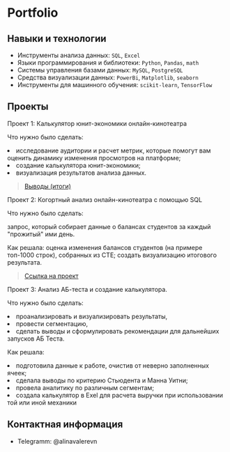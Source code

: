 # Portfolio

## Навыки и технологии
- Инструменты анализа данных: ``SQL``, ``Excel``
- Языки программирования и библиотеки: ``Python``, ``Pandas``, ``math`` 
- Системы управления базами данных: ``MySQL``, ``PostgreSQL``
- Средства визуализации данных: ``PowerBi``, ``Matplotlib``, ``seaborn``
- Инструменты для машинного обучения: ``scikit-learn``, ``TensorFlow``


## Проекты
<p> Проект 1: Калькулятор юнит-экономики онлайн-кинотеатра</p>
<p>Что нужно было сделать:<p>
<li> исследование аудитории и расчет метрик, которые помогут вам оценить динамику изменения просмотров на платформе;</li>
<li> создание калькулятора юнит-экономики;</li>
<li> визуализация результатов анализа данных.</li>

  > <a href="https://github.com/valerevn/Portfolio/blob/main/folder/.%D0%98%D1%82%D0%BE%D0%B3%D0%B8%20%D1%8E%D0%BD%D0%B8%D1%82-%D1%8D%D0%BA%D0%BE%D0%BD%D0%BE%D0%BC%D0%B8%D0%BA%D0%B0.xlsx">Выводы (итоги)</a>
  


<p> Проект 2: Когортный анализ онлайн-кинотеатра с помощью SQL</p>
<p>Что нужно было сделать:<p>
  </p>запрос, который собирает данные о балансах студентов за каждый "прожитый" ими день.<p>
<ol>
</ol>

<p>Как решала: оценка изменения балансов студентов (на примере топ-1000 строк), собранных из CTE; 
                создать визуализацию итогового результата. <p>
  
> <a href="https://github.com/valerevn/Portfolio/blob/main/folder%202/%D0%93%D0%9F.docx">Ссылка на проект</a>

<p> Проект 3: Анализ АБ-теста и создание калькулятора.</p>
<p>Что нужно было сделать:
 <li> проанализировать и визуализировать результаты, 
  <li> провести сегментацию,
  <li>  сделать выводы и сформулировать рекомендации для дальнейших запусков АБ Теста.<p>
 <p>Как решала: 
   <li>подготовила данные к работе, очистив от неверно заполненных ячеек;
   <li> сделала выводы по критерию Стьюдента и Манна Уитни; 
   <li> провела аналитику по различным сегментам;
   <li> создала калькулятор в Exel для расчета выручки при использовании той или иной механики
 
## Контактная информация

- Telegramm: @alinavalerevn
